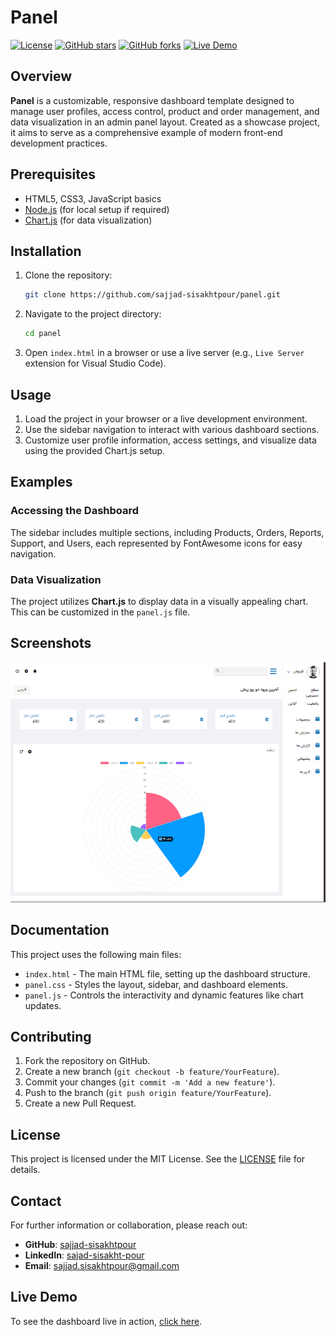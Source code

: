 # Panel

[![License](https://img.shields.io/badge/license-MIT-blue.svg)](LICENSE)
[![GitHub stars](https://img.shields.io/github/stars/sajjad-sisakhtpour/panel?style=social)](https://github.com/sajjad-sisakhtpour/panel/stargazers)
[![GitHub forks](https://img.shields.io/github/forks/sajjad-sisakhtpour/panel?style=social)](https://github.com/sajjad-sisakhtpour/panel/network/members)
[![Live Demo](https://img.shields.io/badge/demo-online-green.svg)](https://github.com/sajjad-sisakhtpour/panel)

## Overview
**Panel** is a customizable, responsive dashboard template designed to manage user profiles, access control, product and order management, and data visualization in an admin panel layout. Created as a showcase project, it aims to serve as a comprehensive example of modern front-end development practices.

## Prerequisites
- HTML5, CSS3, JavaScript basics
- [Node.js](https://nodejs.org/) (for local setup if required)
- [Chart.js](https://www.chartjs.org/) (for data visualization)

## Installation
1. Clone the repository:
    ```bash
    git clone https://github.com/sajjad-sisakhtpour/panel.git
    ```
2. Navigate to the project directory:
    ```bash
    cd panel
    ```
3. Open `index.html` in a browser or use a live server (e.g., `Live Server` extension for Visual Studio Code).

## Usage
1. Load the project in your browser or a live development environment.
2. Use the sidebar navigation to interact with various dashboard sections.
3. Customize user profile information, access settings, and visualize data using the provided Chart.js setup.

## Examples
### Accessing the Dashboard
The sidebar includes multiple sections, including Products, Orders, Reports, Support, and Users, each represented by FontAwesome icons for easy navigation.

### Data Visualization
The project utilizes **Chart.js** to display data in a visually appealing chart. This can be customized in the `panel.js` file.

## Screenshots
![Screenshot 1](./screenshots/Screenshot-1.png)

## Documentation
This project uses the following main files:
- `index.html` - The main HTML file, setting up the dashboard structure.
- `panel.css` - Styles the layout, sidebar, and dashboard elements.
- `panel.js` - Controls the interactivity and dynamic features like chart updates.

## Contributing
1. Fork the repository on GitHub.
2. Create a new branch (`git checkout -b feature/YourFeature`).
3. Commit your changes (`git commit -m 'Add a new feature'`).
4. Push to the branch (`git push origin feature/YourFeature`).
5. Create a new Pull Request.

## License
This project is licensed under the MIT License. See the [LICENSE](LICENSE) file for details.

## Contact
For further information or collaboration, please reach out:
- **GitHub**: [sajjad-sisakhtpour](https://github.com/sajjad-sisakhtpour)
- **LinkedIn**: [sajad-sisakht-pour](https://ir.linkedin.com/in/sajad-sisakht-pour)
- **Email**: [sajjad.sisakhtpour@gmail.com](mailto:sajjad.sisakhtpour@gmail.com)

## Live Demo
To see the dashboard live in action, [click here](https://github.com/sajjad-sisakhtpour/panel).